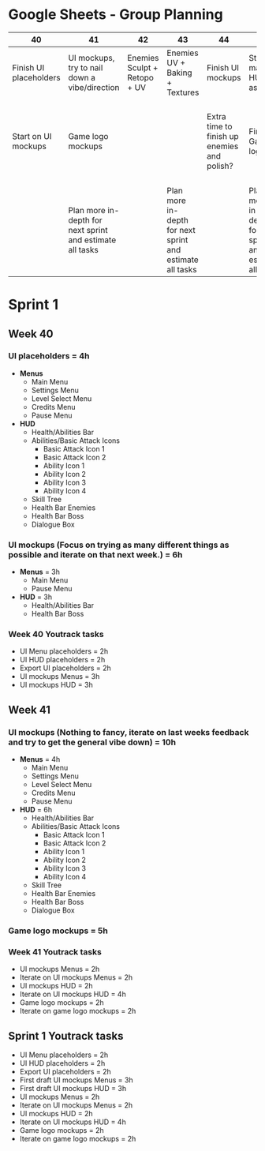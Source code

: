 # Google Sheets - Group Planning

| 40                     | 41                                                        | 42                           | 43                                                        | 44                                          | 45                                                        | 46                       | 47                                                        | 48                 | 49                                                                       |
| ---------------------- | --------------------------------------------------------- | ---------------------------- | --------------------------------------------------------- | ------------------------------------------- | --------------------------------------------------------- | ------------------------ | --------------------------------------------------------- | ------------------ | ------------------------------------------------------------------------ |
| Finish UI placeholders | UI mockups, try to nail down a vibe/direction             | Enemies Sculpt + Retopo + UV | Enemies UV + Baking + Textures                            | Finish UI mockups                           | Start making HUD UI assets                                | Finish all HUD UI assets | Start making menu UI assets                               | Finish game icon   | Just polish (hopefully) :3                                               |
| Start on UI mockups    | Game logo mockups                                         |                              |                                                           | Extra time to finish up enemies and polish? | Finish Game logo                                          |                          | Finish all menu UI assets                                 | Finish game cursor | If I have extra time add QoL features to UI converter program :thumbsup: |
|                        | Plan more in-depth for next sprint and estimate all tasks |                              | Plan more in-depth for next sprint and estimate all tasks |                                             | Plan more in-depth for next sprint and estimate all tasks |                          | Plan more in-depth for next sprint and estimate all tasks |                    |                                                                          |

# Sprint 1
## Week 40
### UI placeholders = 4h
   - **Menus**
       - Main Menu
       - Settings Menu
       - Level Select Menu
       - Credits Menu
       - Pause Menu
   - **HUD**
       - Health/Abilities Bar
       - Abilities/Basic Attack Icons
           - Basic Attack Icon 1
           - Basic Attack Icon 2
           - Ability Icon 1
           - Ability Icon 2
           - Ability Icon 3
           - Ability Icon 4
       - Skill Tree
       - Health Bar Enemies
       - Health Bar Boss
       - Dialogue Box
### UI mockups (Focus on trying as many different things as possible and iterate on that next week.) = 6h
   - **Menus** = 3h										
      - Main Menu
      - Pause Menu
   - **HUD** = 3h												
      - Health/Abilities Bar
      - Health Bar Boss
### Week 40 Youtrack tasks
- UI Menu placeholders = 2h
- UI HUD placeholders = 2h
- Export UI placeholders = 2h
- UI mockups Menus = 3h
- UI mockups HUD = 3h
## Week 41
### UI mockups (Nothing to fancy, iterate on last weeks feedback and try to get the general vibe down) = 10h
   - **Menus** = 4h
       - Main Menu
       - Settings Menu
       - Level Select Menu
       - Credits Menu
       - Pause Menu
   - **HUD** = 6h
       - Health/Abilities Bar
       - Abilities/Basic Attack Icons
           - Basic Attack Icon 1
           - Basic Attack Icon 2
           - Ability Icon 1
           - Ability Icon 2
           - Ability Icon 3
           - Ability Icon 4
       - Skill Tree
       - Health Bar Enemies
       - Health Bar Boss
       - Dialogue Box
### Game logo mockups = 5h
### Week 41 Youtrack tasks
- UI mockups Menus = 2h
- Iterate on UI mockups Menus = 2h
- UI mockups HUD = 2h
- Iterate on UI mockups HUD = 4h
- Game logo mockups = 2h
- Iterate on game logo mockups = 2h
## Sprint 1 Youtrack tasks
- UI Menu placeholders = 2h
- UI HUD placeholders = 2h
- Export UI placeholders = 2h
- First draft UI mockups Menus = 3h
- First draft UI mockups HUD = 3h
- UI mockups Menus = 2h
- Iterate on UI mockups Menus = 2h
- UI mockups HUD = 2h
- Iterate on UI mockups HUD = 4h
- Game logo mockups = 2h
- Iterate on game logo mockups = 2h